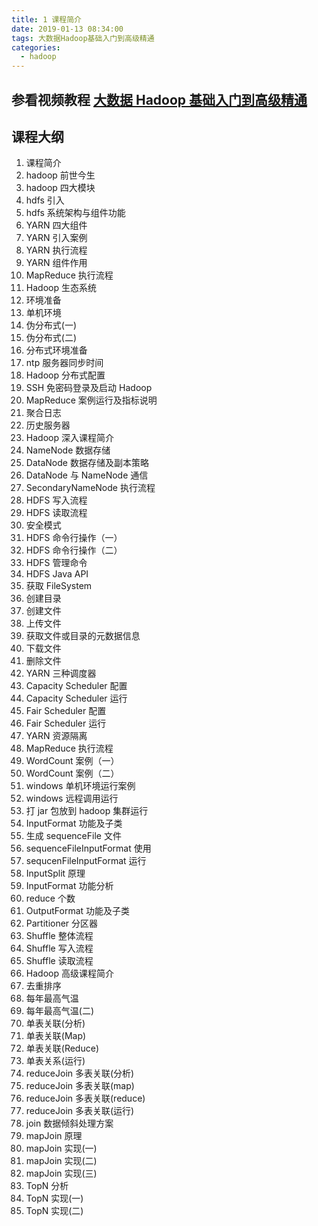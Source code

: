 ```yaml
---
title: 1 课程简介
date: 2019-01-13 08:34:00
tags: 大数据Hadoop基础入门到高级精通
categories:
  - hadoop
---
```


## 参看视频教程 [大数据 Hadoop 基础入门到高级精通](https://ke.qq.com/course/313781)

## 课程大纲

1.  课程简介
2.  hadoop 前世今生
3.  hadoop 四大模块
4.  hdfs 引入
5.  hdfs 系统架构与组件功能
6.  YARN 四大组件
7.  YARN 引入案例
8.  YARN 执行流程
9.  YARN 组件作用
10. MapReduce 执行流程
11. Hadoop 生态系统
12. 环境准备
13. 单机环境
14. 伪分布式(一)
15. 伪分布式(二)
16. 分布式环境准备
17. ntp 服务器同步时间
18. Hadoop 分布式配置
19. SSH 免密码登录及启动 Hadoop
20. MapReduce 案例运行及指标说明
21. 聚合日志
22. 历史服务器
23. Hadoop 深入课程简介
24. NameNode 数据存储
25. DataNode 数据存储及副本策略
26. DataNode 与 NameNode 通信
27. SecondaryNameNode 执行流程
28. HDFS 写入流程
29. HDFS 读取流程
30. 安全模式
31. HDFS 命令行操作（一）
32. HDFS 命令行操作（二）
33. HDFS 管理命令
34. HDFS Java API
35. 获取 FileSystem
36. 创建目录
37. 创建文件
38. 上传文件
39. 获取文件或目录的元数据信息
40. 下载文件
41. 删除文件
42. YARN 三种调度器
43. Capacity Scheduler 配置
44. Capacity Scheduler 运行
45. Fair Scheduler 配置
46. Fair Scheduler 运行
47. YARN 资源隔离
48. MapReduce 执行流程
49. WordCount 案例（一）
50. WordCount 案例（二）
51. windows 单机环境运行案例
52. windows 远程调用运行
53. 打 jar 包放到 hadoop 集群运行
54. InputFormat 功能及子类
55. 生成 sequenceFile 文件
56. sequenceFileInputFormat 使用
57. sequcenFileInputFormat 运行
58. InputSplit 原理
59. InputFormat 功能分析
60. reduce 个数
61. OutputFormat 功能及子类
62. Partitioner 分区器
63. Shuffle 整体流程
64. Shuffle 写入流程
65. Shuffle 读取流程
66. Hadoop 高级课程简介
67. 去重排序
68. 每年最高气温
69. 每年最高气温(二)
70. 单表关联(分析)
71. 单表关联(Map)
72. 单表关联(Reduce)
73. 单表关系(运行)
74. reduceJoin 多表关联(分析)
75. reduceJoin 多表关联(map)
76. reduceJoin 多表关联(reduce)
77. reduceJoin 多表关联(运行)
78. join 数据倾斜处理方案
79. mapJoin 原理
80. mapJoin 实现(一)
81. mapJoin 实现(二)
82. mapJoin 实现(三)
83. TopN 分析
84. TopN 实现(一)
85. TopN 实现(二)
